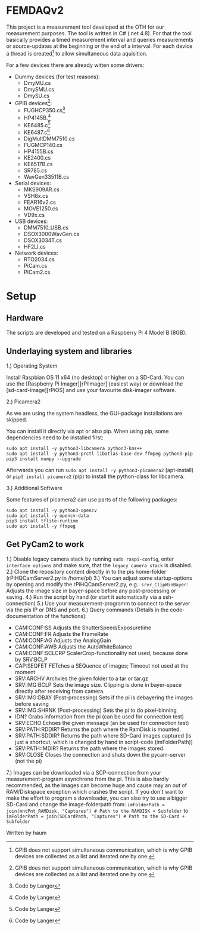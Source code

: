 # FEMDAQv2
This project is a measurement tool developed at the OTH for our measurement purposes. The tool is written in C# (.net 4.8). For that the tool basically provides a timed measurement interval and queries measurements or source-updates at the beginning or the end of a interval.
For each device a thread is created[^1] to allow simultaneous data aquisition.

For a few devices there are already witten some drivers:
- Dummy devices (for test reasons):
  - DmyMU.cs
  - DmySMU.cs
  - DmySU.cs
- GPIB devices[^1]:
  - FUGHCP350.cs[^2]
  - HP4145B.[^2]
  - KE6485.c[^2]
  - KE6487.c[^2]
  - DigMultDMM7510.cs
  - FUGMCP140.cs
  - HP4155B.cs
  - KE2400.cs
  - KE6517B.cs
  - SR785.cs
  - WavGen33511B.cs
- Serial devices:
  - MKS909AR.cs
  - VSH8x.cs
  - FEAR16v2.cs
  - MOVE1250.cs
  - VD9x.cs
- USB devices:
  - DMM7510_USB.cs
  - DSOX3000WavGen.cs
  - DSOX3034T.cs
  - HF2LI.cs
- Network devices:
  - RTO2034.cs
  - PiCam.cs
  - PiCam2.cs




[^1]: GPIB does not support simultaneous communication, which is why GPIB devices are collected as a list and iterated one by one.
[^2]: Code by Langer

# Setup
## Hardware
The scripts are developed and tested on a Raspberry Pi 4 Model B (8GB).

## Underlaying system and libraries
1.) Operating System

Install Raspbian OS 11 x64 (no desktop) or higher on a SD-Card. You can use the [Raspberry Pi Imager][rPiImager] (easiest way) or download the [sd-card-image][rPiOS] and use your favourite disk-imager software.


2.) Picamera2

As we are using the system headless, the GUI-package installations are skipped.

You can install it directly via apt or also pip. When using pip, some dependencies need to be installed first:
```
sudo apt install -y python3-libcamera python3-kms++
sudo apt install -y python3-prctl libatlas-base-dev ffmpeg python3-pip
pip3 install numpy --upgrade
```
Afterwards you can run
```sudo apt install -y python3-picamera2``` (apt-install)
or
```pip3 install picamera2``` (pip)
to install the python-class for libcamera.


3.) Additional Software

Some features of picamera2 can use parts of the following packages:
```
sudo apt install -y python3-opencv
sudo apt install -y opencv-data
pip3 install tflite-runtime
sudo apt install -y ffmpeg
```


## Get PyCam2 to work
1.) Disable legacy camera stack by running ```sudo raspi-config```, enter ```interface options``` and make sure, that the ```legacy camera stack``` is disabled.
2.) Clone the repository content directly in to the pis home-folder (rPiHQCamServer2.py in /home/pi)
3.) You can adjust some startup-options by opening and modify the rPiHQCamServer2.py, e.g.: ```srvr_ClipWinBayer```: Adjusts the image size in bayer-space before any post-processing or saving.
4.) Run the script by hand (or start it automatically via a ssh-connection)
5.) Use your measurement-programm to connect to the server via the pis IP or DNS and port.
6.) Query commands (Details in the code-documentation of the functions):
- CAM:CONF:SS       Adjusts the ShutterSpeed/Exposuretime
- CAM:CONF:FR       Adjusts the FrameRate
- CAM:CONF:AG       Adjusts the AnalogGain
- CAM:CONF:AWB      Adjusts the AutoWhiteBalance
- CAM:CONF:SCLCRP   ScalerCrop-functionality not used, because done by SRV:BCLP
- CAP:SEQFET        FETches a SEQuence of images; Timeout not used at the moment
- SRV:ARCHV         Archvies the given folder to a tar or tar.gz
- SRV:IMG:BCLP      Sets the image size. Clipping is done in bayer-space directly after receiving from camera.
- SRV:IMG:DBAY      (Post-processing) Sets if the pi is debayering the images before saving
- SRV:IMG:SHRNK     (Post-processing) Sets the pi to do pixel-binning
- IDN?              Grabs information from the pi (can be used for connection test)
- SRV:ECHO          Echoes the given message (an be used for connection test)
- SRV:PATH:RDDIR?   Returns the path where the RamDisk is mounted.
- SRV:PATH:SDDIR?   Returns the path where SD-Card images captured (is just a shortcut, which is changed by hand in script-code (imFolderPath))
- SRV:PATH:IMDIR?   Returns the path where the images stored.
- SRV:CLOSE         Closes the connection and shuts down the pycam-server (not the pi)

7.) Images can be downloaded via a SCP-connection from your measurement-program asynchrone from the pi.
    This is also hardly recommended, as the images can become huge and cause may an out of RAM/Diskspace exception which crashes the script.
    If you don't want to make the effort to program a downloader, you can also try to use a bigger SD-Card and change the image-folderpath from:
    ```imFolderPath = join(mntPnt_RAMDisk, "Captures") # Path to the RAMDISK + Subfolder```
    to
    ```imFolderPath = join(SDCardPath, "Captures") # Path to the SD-Card + Subfolder```



Written by haum



[VisualStudio2022]:(https://visualstudio.microsoft.com/de/vs/)